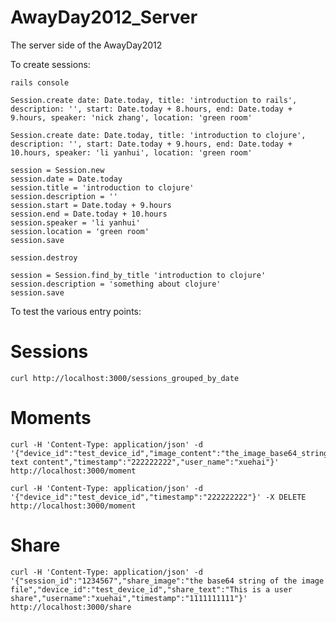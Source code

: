 AwayDay2012_Server
==================

The server side of the AwayDay2012

To create sessions:

	rails console
	
    Session.create date: Date.today, title: 'introduction to rails', description: '', start: Date.today + 8.hours, end: Date.today + 9.hours, speaker: 'nick zhang', location: 'green room'

    Session.create date: Date.today, title: 'introduction to clojure', description: '', start: Date.today + 9.hours, end: Date.today + 10.hours, speaker: 'li yanhui', location: 'green room'

	session = Session.new
	session.date = Date.today
	session.title = 'introduction to clojure'
	session.description = ''
	session.start = Date.today + 9.hours
	session.end = Date.today + 10.hours
	session.speaker = 'li yanhui'
	session.location = 'green room'
	session.save

	session.destroy
	
	session = Session.find_by_title 'introduction to clojure'
	session.description = 'something about clojure'
	session.save

To test the various entry points:

# Sessions

    curl http://localhost:3000/sessions_grouped_by_date

# Moments

    curl -H 'Content-Type: application/json' -d '{"device_id":"test_device_id","image_content":"the_image_base64_string","text_content":"the text content","timestamp":"222222222","user_name":"xuehai"}'  http://localhost:3000/moment

    curl -H 'Content-Type: application/json' -d '{"device_id":"test_device_id","timestamp":"222222222"}' -X DELETE http://localhost:3000/moment

# Share

	curl -H 'Content-Type: application/json' -d '{"session_id":"1234567","share_image":"the base64 string of the image file","device_id":"test_device_id","share_text":"This is a user share","username":"xuehai","timestamp":"1111111111"}'  http://localhost:3000/share